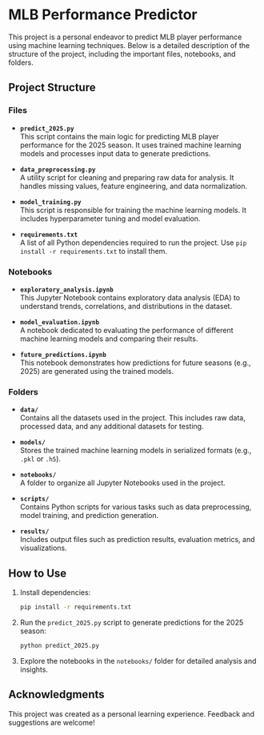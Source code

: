 # MLB Performance Predictor

This project is a personal endeavor to predict MLB player performance using machine learning techniques. Below is a detailed description of the structure of the project, including the important files, notebooks, and folders.

## Project Structure

### Files
- **`predict_2025.py`**  
    This script contains the main logic for predicting MLB player performance for the 2025 season. It uses trained machine learning models and processes input data to generate predictions.

- **`data_preprocessing.py`**  
    A utility script for cleaning and preparing raw data for analysis. It handles missing values, feature engineering, and data normalization.

- **`model_training.py`**  
    This script is responsible for training the machine learning models. It includes hyperparameter tuning and model evaluation.

- **`requirements.txt`**  
    A list of all Python dependencies required to run the project. Use `pip install -r requirements.txt` to install them.

### Notebooks
- **`exploratory_analysis.ipynb`**  
    This Jupyter Notebook contains exploratory data analysis (EDA) to understand trends, correlations, and distributions in the dataset.

- **`model_evaluation.ipynb`**  
    A notebook dedicated to evaluating the performance of different machine learning models and comparing their results.

- **`future_predictions.ipynb`**  
    This notebook demonstrates how predictions for future seasons (e.g., 2025) are generated using the trained models.

### Folders
- **`data/`**  
    Contains all the datasets used in the project. This includes raw data, processed data, and any additional datasets for testing.

- **`models/`**  
    Stores the trained machine learning models in serialized formats (e.g., `.pkl` or `.h5`).

- **`notebooks/`**  
    A folder to organize all Jupyter Notebooks used in the project.

- **`scripts/`**  
    Contains Python scripts for various tasks such as data preprocessing, model training, and prediction generation.

- **`results/`**  
    Includes output files such as prediction results, evaluation metrics, and visualizations.

## How to Use
1. Install dependencies:  
     ```bash
     pip install -r requirements.txt
     ```
2. Run the `predict_2025.py` script to generate predictions for the 2025 season:  
     ```bash
     python predict_2025.py
     ```
3. Explore the notebooks in the `notebooks/` folder for detailed analysis and insights.

## Acknowledgments
This project was created as a personal learning experience. Feedback and suggestions are welcome!  